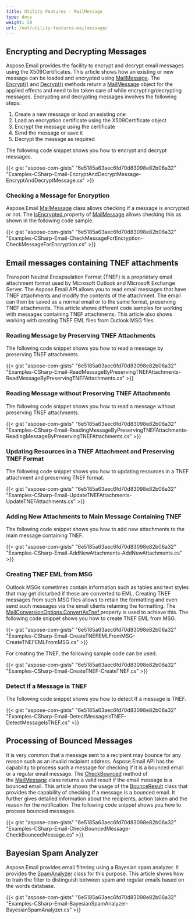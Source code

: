 ```yaml
---
title: Utility Features - MailMessage
type: docs
weight: 50
url: /net/utility-features-mailmessage/
---
```



## **Encrypting and Decrypting Messages**
Aspose.Email provides the facility to encrypt and decrypt email messages using the X509Certificates. This article shows how an existing or new message can be loaded and encrypted using [MailMessage](https://reference.aspose.com/email/net/aspose.email/mailmessage). The [Encrypt()](https://reference.aspose.com/email/net/aspose.email/mailmessage/methods/encrypt/index) and [Decrypt()](https://reference.aspose.com/email/net/aspose.email/mailmessage/methods/decrypt/index) methods return a [MailMessage](https://reference.aspose.com/email/net/aspose.email/mailmessage) object for the applied effects and need to be taken care of while encrypting/decrypting messages. Encrypting and decrypting messages involves the following steps:

1. Create a new message or load an existing one
1. Load an encryption certificate using the X509Certificate object
1. Encrypt the message using the certificate
1. Send the message or save it
1. Decrypt the message as required

The following code snippet shows you how to encrypt and decrypt messages.



{{< gist "aspose-com-gists" "6e5185a63aec6fd70d83098e82b06a32" "Examples-CSharp-Email-EncryptAndDecryptMessage-EncryptAndDecryptMessage.cs" >}}
### **Checking a Message for Encryption**
Aspose.Email [MailMessage](https://reference.aspose.com/email/net/aspose.email/mailmessage) class allows checking if a message is encrypted or not. The [IsEncrypted ](https://reference.aspose.com/email/net/aspose.email/mailmessage/properties/isencrypted)property of [MailMessage](https://reference.aspose.com/email/net/aspose.email/mailmessage) allows checking this as shown in the following code sample.



{{< gist "aspose-com-gists" "6e5185a63aec6fd70d83098e82b06a32" "Examples-CSharp-Email-CheckMessageForEncryption-CheckMessageForEncryption.cs" >}}
## **Email messages containing TNEF attachments**
Transport Neutral Encapsulation Format (TNEF) is a proprietary email attachment format used by Microsoft Outlook and Microsoft Exchange Server. The Aspose.Email API allows you to read email messages that have TNEF attachments and modify the contents of the attachment. The email can then be saved as a normal email or to the same format, preserving TNEF attachments. This article shows different code samples for working with messages containing TNEF attachments. This article also shows working with creating TNEF EML files from Outlook MSG files.
### **Reading Message by Preserving TNEF Attachments**
The following code snippet shows you how to read a message by preserving TNEF attachments.



{{< gist "aspose-com-gists" "6e5185a63aec6fd70d83098e82b06a32" "Examples-CSharp-Email-ReadMessageByPreservingTNEFAttachments-ReadMessageByPreservingTNEFAttachments.cs" >}}
### **Reading Message without Preserving TNEF Attachments**
The following code snippet shows you how to read a message without preserving TNEF attachments.



{{< gist "aspose-com-gists" "6e5185a63aec6fd70d83098e82b06a32" "Examples-CSharp-Email-ReadingMessageByPreservingTNEFAttachments-ReadingMessageByPreservingTNEFAttachments.cs" >}}
### **Updating Resources in a TNEF Attachment and Preserving TNEF Format**
The following code snippet shows you how to updating resources in a TNEF attachment and preserving TNEF format.



{{< gist "aspose-com-gists" "6e5185a63aec6fd70d83098e82b06a32" "Examples-CSharp-Email-UpdateTNEFAttachments-UpdateTNEFAttachments.cs" >}}
### **Adding New Attachments to Main Message Containing TNEF**
The following code snippet shows you how to add new attachments to the main message containing TNEF.



{{< gist "aspose-com-gists" "6e5185a63aec6fd70d83098e82b06a32" "Examples-CSharp-Email-AddNewAttachments-AddNewAttachments.cs" >}}
### **Creating TNEF EML from MSG**
Outlook MSGs sometimes contain information such as tables and text styles that may get disturbed if these are converted to EML. Creating TNEF messages from such MSG files allows to retain the formatting and even send such messages via the email clients retaining the formatting. The [MailConversionOptions.ConvertAsTnef](https://reference.aspose.com/email/net/aspose.email.mapi/mailconversionoptions/properties/convertastnef)[ ](https://reference.aspose.com/email/net/aspose.email.mapi/mailconversionoptions/properties/convertastnef)property is used to achieve this. The following code snippet shows you how to create TNEF EML from MSG.



{{< gist "aspose-com-gists" "6e5185a63aec6fd70d83098e82b06a32" "Examples-CSharp-Email-CreateTNEFEMLFromMSG-CreateTNEFEMLFromMSG.cs" >}}



For creating the TNEF, the following sample code can be used.



{{< gist "aspose-com-gists" "6e5185a63aec6fd70d83098e82b06a32" "Examples-CSharp-Email-CreateTNEF-CreateTNEF.cs" >}}
### **Detect If a Message is TNEF**
The following code snippet shows you how to detect If a message is TNEF.



{{< gist "aspose-com-gists" "6e5185a63aec6fd70d83098e82b06a32" "Examples-CSharp-Email-DetectMessageIsTNEF-DetectMessageIsTNEF.cs" >}}
## **Processing of Bounced Messages**
It is very common that a message sent to a recipient may bounce for any reason such as an invalid recipient address. Aspose.Email API has the capability to process such a message for checking if it is a bounced email or a regular email message. The [CheckBounced](https://reference.aspose.com/email/net/aspose.email/mailmessage/methods/checkbounced) method of the [MailMessage](https://reference.aspose.com/email/net/aspose.email/mailmessage) class returns a valid result if the email message is a bounced email. This article shows the usage of the [BounceResult](https://reference.aspose.com/email/net/aspose.email.bounce/bounceresult) class that provides the capability of checking if a message is a bounced email. It further gives detailed information about the recipients, action taken and the reason for the notification. The following code snippet shows you how to process bounced messages.



{{< gist "aspose-com-gists" "6e5185a63aec6fd70d83098e82b06a32" "Examples-CSharp-Email-CheckBouncedMessage-CheckBouncedMessage.cs" >}}
## **Bayesian Spam Analyzer**
Aspose.Email provides email filtering using a Bayesian spam analyzer. It provides the [SpamAnalyzer](https://reference.aspose.com/email/net/aspose.email.antispam/spamanalyzer) class for this purpose. This article shows how to train the filter to distinguish between spam and regular emails based on the words database.



{{< gist "aspose-com-gists" "6e5185a63aec6fd70d83098e82b06a32" "Examples-CSharp-Email-BayesianSpamAnalyzer-BayesianSpamAnalyzer.cs" >}}
